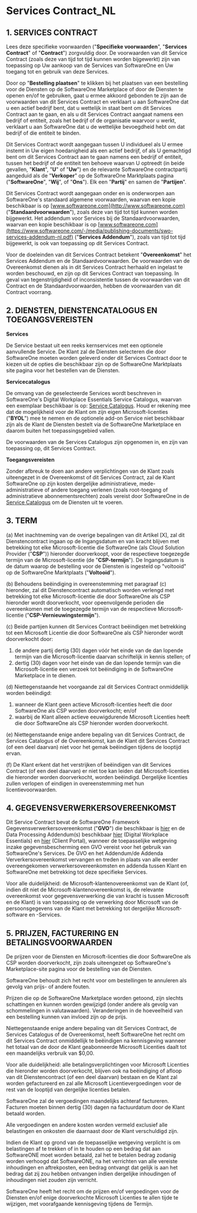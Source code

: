 # Services Contract\_NL

## 1. SERVICES CONTRACT

Lees deze specifieke voorwaarden ("**Specifieke voorwaarden**", "**Services Contract**" of "**Contract**") zorgvuldig door. De voorwaarden van dit Service Contract (zoals deze van tijd tot tijd kunnen worden bijgewerkt) zijn van toepassing op Uw aankoop van de Services van SoftwareOne en Uw toegang tot en gebruik van deze Services.

Door op "**Bestelling plaatsen**" te klikken bij het plaatsen van een bestelling voor de Diensten op de SoftwareOne Marketplace of door de Diensten te openen en/of te gebruiken, gaat u ermee akkoord gebonden te zijn aan de voorwaarden van dit Services Contract en verklaart u aan SoftwareOne dat u een actief bedrijf bent, dat u wettelijk in staat bent om dit Services Contract aan te gaan, en als u dit Services Contract aangaat namens een bedrijf of entiteit, zoals het bedrijf of de organisatie waarvoor u werkt, verklaart u aan SoftwareOne dat u de wettelijke bevoegdheid hebt om dat bedrijf of die entiteit te binden.

Dit Services Contract wordt aangegaan tussen U individueel als U ermee instemt in Uw eigen hoedanigheid als een actief bedrijf, of als U gemachtigd bent om dit Services Contract aan te gaan namens een bedrijf of entiteit, tussen het bedrijf of de entiteit ten behoeve waarvan U optreedt (in beide gevallen, "**Klant**", "**U**" of "**Uw**") en de relevante SoftwareOne contractpartij aangeduid als de "**Verkoper**" op de SoftwareOne Marktplaats pagina ("**SoftwareOne**", "**Wij**", of "**Ons**"). Elk een "**Partij**" en samen de "**Partijen**".

Dit Services Contract wordt aangegaan onder en is onderworpen aan SoftwareOne's standaard algemene voorwaarden, waarvan een kopie beschikbaar is op [www.softwareone.com](http://www.softwareone.com) ("**Standaardvoorwaarden**"), zoals deze van tijd tot tijd kunnen worden bijgewerkt. Het addendum voor Services bij de Standaardvoorwaarden, waarvan een kopie beschikbaar is op [www.softwareone.com](https://www.softwareone.com/-/media/publishing-documents/swo-services-addendum-nl.pdf) ("**Services Addendum**"), zoals van tijd tot tijd bijgewerkt, is ook van toepassing op dit Services Contract.

Voor de doeleinden van dit Services Contract betekent "**Overeenkomst**" het Services Addendum en de Standaardvoorwaarden. De voorwaarden van de Overeenkomst dienen als in dit Services Contract herhaald en ingelast te worden beschouwd, en zijn op dit Services Contract van toepassing. In geval van tegenstrijdigheid of inconsistentie tussen de voorwaarden van dit Contract en de Standaardvoorwaarden, hebben de voorwaarden van dit Contract voorrang.

## 2. DIENSTEN, DIENSTENCATALOGUS EN TOEGANGSVEREISTEN

**Services**

De Service bestaat uit een reeks kernservices met een optionele aanvullende Service. De Klant zal de Diensten selecteren die door SoftwareOne moeten worden geleverd onder dit Services Contract door te kiezen uit de opties die beschikbaar zijn op de SoftwareOne Marktplaats site pagina voor het bestellen van de Diensten.

**Servicecatalogus**

De omvang van de geselecteerde Services wordt beschreven in SoftwareOne's Digital Workplace Essentials Service Catalogus, waarvan een exemplaar beschikbaar is op: [Service Catalogus](https://www.softwareone.com/-/media/publishing-documents/swo-digital-workplace-essentials-catalog-nl.pdf). Houd er rekening mee dat de mogelijkheid voor de Klant om zijn eigen Microsoft-licenties ("**BYOL**") mee te nemen en de optionele add-on Service niet beschikbaar zijn als de Klant de Diensten bestelt via de SoftwareOne Marketplace en daarom buiten het toepassingsgebied vallen.

De voorwaarden van de Services Catalogus zijn opgenomen in, en zijn van toepassing op, dit Services Contract.

**Toegangsvereisten**

&#x20;Zonder afbreuk te doen aan andere verplichtingen van de Klant zoals uiteengezet in de Overeenkomst of dit Services Contract, zal de Klant SoftwareOne op zijn kosten dergelijke administratieve, mede-administratieve of andere toegang verlenen (zoals root-toegang of administratieve abonnementsrechten) zoals vereist door SoftwareOne in de [Service Catalogus](https://www.softwareone.com/-/media/publishing-documents/swo-digital-workplace-essentials-catalog-nl.pdf) om de Diensten uit te voeren. &#x20;

## 3. TERM

(a) Met inachtneming van de overige bepalingen van dit Artikel \[X], zal dit Dienstencontract ingaan op de Ingangsdatum en van kracht blijven met betrekking tot elke Microsoft-licentie die SoftwareOne (als Cloud Solution Provider ("**CSP**")) hieronder doorverkoopt, voor de respectieve toegezegde termijn van de Microsoft-licentie (de "**CSP-termijn**"). De Ingangsdatum is de datum waarop de bestelling voor de Diensten is ingesteld op "voltooid" op de SoftwareOne Marktplaats ("**Voltooid**").

(b) Behoudens beëindiging in overeenstemming met paragraaf (c) hieronder, zal dit Dienstencontract automatisch worden verlengd met betrekking tot elke Microsoft-licentie die door SoftwareOne als CSP hieronder wordt doorverkocht, voor opeenvolgende perioden die overeenkomen met de toegezegde termijn van de respectieve Microsoft-licentie ("**CSP-Vernieuwingstermijn**").

(c) Beide partijen kunnen dit Services Contract beëindigen met betrekking tot een Microsoft Licentie die door SoftwareOne als CSP hieronder wordt doorverkocht door:

1. de andere partij dertig (30) dagen vóór het einde van de dan lopende termijn van die Microsoft-licentie daarvan schriftelijk in kennis stellen; of
2. dertig (30) dagen voor het einde van de dan lopende termijn van die Microsoft-licentie een verzoek tot beëindiging in de SoftwareOne Marketplace in te dienen.

(d) Niettegenstaande het voorgaande zal dit Services Contract onmiddellijk worden beëindigd:

1. wanneer de Klant geen actieve Microsoft-licenties heeft die door SoftwareOne als CSP worden doorverkocht; en/of
2. waarbij de Klant alleen actieve eeuwigdurende Microsoft Licenties heeft die door SoftwareOne als CSP hieronder worden doorverkocht.

(e) Niettegenstaande enige andere bepaling van dit Services Contract, de Services Catalogus of de Overeenkomst, kan de Klant dit Services Contract (of een deel daarvan) niet voor het gemak beëindigen tijdens de looptijd ervan.

(f) De Klant erkent dat het verstrijken of beëindigen van dit Services Contract (of een deel daarvan) er niet toe kan leiden dat Microsoft-licenties die hieronder worden doorverkocht, worden beëindigd. Dergelijke licenties zullen verlopen of eindigen in overeenstemming met hun licentievoorwaarden.

## 4. GEGEVENSVERWERKERSOVEREENKOMST

Dit Service Contract bevat de SoftwareOne Framework Gegevensverwerkersovereenkomst ("**GVO**") die beschikbaar is [hier](https://www.softwareone.com/-/media/publishing-documents/swo-framework-dpa-customer-nl.pdf) en de Data Processing Addendum(s) beschikbaar [hier](https://www.softwareone.com/-/media/publishing-documents/swo-data-processing-addendum-digital-workplace-essentials-nl.pdf) (Digital Workplace Essentials) en [hier](https://www.softwareone.com/-/media/publishing-documents/swo-data-processing-addendum-pyracloud-nl.pdf) (Client Portal), wanneer de toepasselijke wetgeving inzake gegevensbescherming een GVO vereist voor het gebruik van SoftwareOne's Services. De GVO en het Addendum/de Addenda Ververkersovereenkomst vervangen en treden in plaats van alle eerder overeengekomen verwerkersovereenkomsten en addenda tussen Klant en SoftwareOne met betrekking tot deze specifieke Services.

Voor alle duidelijkheid: de Microsoft-klantenovereenkomst van de Klant (of, indien dit niet de Microsoft-klantenovereenkomst is, de relevante overeenkomst voor gegevensverwerking die van kracht is tussen Microsoft en de Klant) is van toepassing op de verwerking door Microsoft van de persoonsgegevens van de Klant met betrekking tot dergelijke Microsoft-software en -Services.

## 5. PRIJZEN, FACTURERING EN BETALINGSVOORWAARDEN

De prijzen voor de Diensten en Microsoft-licenties die door SoftwareOne als CSP worden doorverkocht, zijn zoals uiteengezet op SoftwareOne's Marketplace-site pagina voor de bestelling van de Diensten. &#x20;

SoftwareOne behoudt zich het recht voor om bestellingen te annuleren als gevolg van prijs- of andere fouten.

Prijzen die op de SoftwareOne Marketplace worden getoond, zijn slechts schattingen en kunnen worden gewijzigd (onder andere als gevolg van schommelingen in valutawaarden). Veranderingen in de hoeveelheid van een bestelling kunnen van invloed zijn op de prijs.

Niettegenstaande enige andere bepaling van dit Services Contract, de Services Catalogus of de Overeenkomst, heeft SoftwareOne het recht om dit Services Contract onmiddellijk te beëindigen na kennisgeving wanneer het totaal van de door de Klant geabonneerde Microsoft Licenties daalt tot een maandelijks verbruik van $0,00.

Voor alle duidelijkheid: alle betalingsverplichtingen voor Microsoft Licenties die hieronder worden doorverkocht, blijven ook na beëindiging of afloop van dit Dienstencontract (of een deel daarvan) bestaan en de Klant zal worden gefactureerd en zal alle Microsoft Licentievergoedingen voor de rest van de looptijd van dergelijke licenties betalen.

SoftwareOne zal de vergoedingen maandelijks achteraf factureren. Facturen moeten binnen dertig (30) dagen na factuurdatum door de Klant betaald worden.

Alle vergoedingen en andere kosten worden vermeld exclusief alle belastingen en onkosten die daarnaast door de Klant verschuldigd zijn.

Indien de Klant op grond van de toepasselijke wetgeving verplicht is om belastingen af te trekken of in te houden op een bedrag dat aan SoftwareONE moet worden betaald, zal het te betalen bedrag zodanig worden verhoogd dat SoftwareONE, na het verrichten van alle vereiste inhoudingen en aftrekposten, een bedrag ontvangt dat gelijk is aan het bedrag dat zij zou hebben ontvangen indien dergelijke inhoudingen of inhoudingen niet zouden zijn verricht.

SoftwareOne heeft het recht om de prijzen en/of vergoedingen voor de Diensten en/of enige doorverkochte Microsoft Licenties te allen tijde te wijzigen, met voorafgaande kennisgeving tijdens de Termijn.

